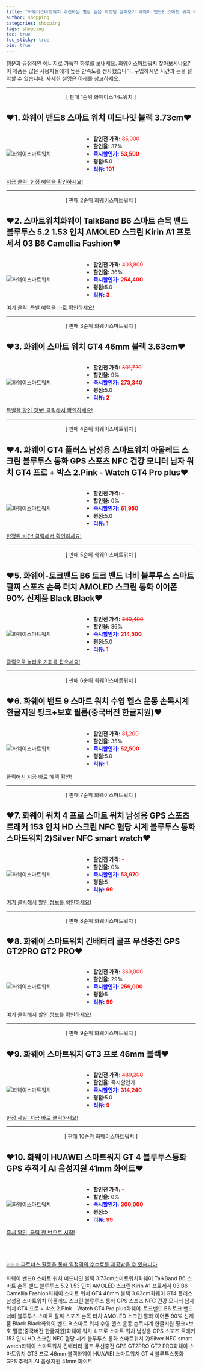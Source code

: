 ```yaml
---
title: "화웨이스마트워치 추천하는 별점 높은 히트템 살펴보기 화웨이 밴드8 스마트 워치 미드나잇"
author: shopping
categories: shopping
tags: shopping
toc: true
toc_sticky: true
pin: true
---
```

행운과 긍정적인 에너지로 가득한 하루를 보내세요. 화웨이스마트워치 찾아보시나요? 이 제품은 많은 사용자들에게 높은 만족도를 선사했습니다. 구입하시면 시간과 돈을 절약할 수 있습니다. 자세한 설명은 아래를 참고하세요.

---
<p class="toplist" style="margin: 0 auto; display: block; width: fit-content;">[ 판매 1순위 화웨이스마트워치 ]</p>

<h2><strong>❤️1. 화웨이 밴드8 스마트 워치 미드나잇 블랙 3.73cm❤️</strong></h2>

<div style="display: flex; align-items: center;">
    <div style="flex: 0.4;">
        <img src="https://thumbnail9.coupangcdn.com/thumbnails/remote/230x230ex/image/vendor_inventory/27ef/ef9ec7bbe6a36d6646bec317b45541a187f7e19f8cba4062e2b1124bb604.jpg" alt="화웨이스마트워치" style="max-width: 100%;">
    </div>
    <div style="flex: 0.6; margin-left: 10px;">
        <ul>
            <li><strong>할인전 가격:</strong> <del style="color: red;">85,000</del></li>
            <li><strong>할인율:</strong> 37%</li>
            <li><span style='color:blue'><strong>즉시할인가:</strong></span> <span style='color:red'><strong>53,500</strong></span></li>
            <li><strong>평점:</strong>5.0</li>
            <li><span style='color:blue'><strong>리뷰:</strong></span> <span style='color:red'><strong>101</strong></span></li>
        </ul>
    </div>
</div>
<div class="center">
    <a href="https://William4Davisa.github.io?lptag=AF9450613&subid=githubio&pageKey=7357848952&traceid=V0-153&itemId=18949731763&vendorItemId=86076017403" class="myButton">
        지금 클릭! 한정 혜택을 확인하세요!
    </a>
</div>


---
<p class="toplist" style="margin: 0 auto; display: block; width: fit-content;">[ 판매 2순위 화웨이스마트워치 ]</p>

<h2><strong>❤️2. 스마트워치화웨이 TalkBand B6 스마트 손목 밴드 블루투스 5.2 1.53 인치 AMOLED 스크린 Kirin A1 프로세서 03 B6 Camellia Fashion❤️</strong></h2>

<div style="display: flex; align-items: center;">
    <div style="flex: 0.4;">
        <img src="https://thumbnail6.coupangcdn.com/thumbnails/remote/230x230ex/image/vendor_inventory/eb4d/ce3421b6c0dece0938e8fbfb1708c6bca5a6e3dcfe4d1f2bcabcfcab1156.jpg" alt="화웨이스마트워치" style="max-width: 100%;">
    </div>
    <div style="flex: 0.6; margin-left: 10px;">
        <ul>
            <li><strong>할인전 가격:</strong> <del style="color: red;">403,800</del></li>
            <li><strong>할인율:</strong> 36%</li>
            <li><span style='color:blue'><strong>즉시할인가:</strong></span> <span style='color:red'><strong>254,400</strong></span></li>
            <li><strong>평점:</strong>5.0</li>
            <li><span style='color:blue'><strong>리뷰:</strong></span> <span style='color:red'><strong>3</strong></span></li>
        </ul>
    </div>
</div>
<div class="center">
    <a href="https://William4Davisa.github.io?lptag=AF9450613&subid=githubio&pageKey=6987008084&traceid=V0-153&itemId=17087842608&vendorItemId=90575463254" class="myButton">
        여기 클릭! 특별 혜택을 바로 확인하세요!
    </a>
</div>


---
<p class="toplist" style="margin: 0 auto; display: block; width: fit-content;">[ 판매 3순위 화웨이스마트워치 ]</p>

<h2><strong>❤️3. 화웨이 스마트 워치 GT4 46mm 블랙 3.63cm❤️</strong></h2>

<div style="display: flex; align-items: center;">
    <div style="flex: 0.4;">
        <img src="https://thumbnail6.coupangcdn.com/thumbnails/remote/230x230ex/image/vendor_inventory/721b/c6e1d5c36b3579f8a0782802e1321e938937cd3e8857457b16da7701a70a.jpg" alt="화웨이스마트워치" style="max-width: 100%;">
    </div>
    <div style="flex: 0.6; margin-left: 10px;">
        <ul>
            <li><strong>할인전 가격:</strong> <del style="color: red;">301,720</del></li>
            <li><strong>할인율:</strong> 9%</li>
            <li><span style='color:blue'><strong>즉시할인가:</strong></span> <span style='color:red'><strong>273,340</strong></span></li>
            <li><strong>평점:</strong>5.0</li>
            <li><span style='color:blue'><strong>리뷰:</strong></span> <span style='color:red'><strong>2</strong></span></li>
        </ul>
    </div>
</div>
<div class="center">
    <a href="https://William4Davisa.github.io?lptag=AF9450613&subid=githubio&pageKey=8035150420&traceid=V0-153&itemId=22478980647&vendorItemId=89521513642" class="myButton">
        특별한 할인 정보! 클릭해서 확인하세요!
    </a>
</div>


---
<p class="toplist" style="margin: 0 auto; display: block; width: fit-content;">[ 판매 4순위 화웨이스마트워치 ]</p>

<h2><strong>❤️4. 화웨이 GT4 플러스 남성용 스마트워치 아몰레드 스크린 블루투스 통화 GPS 스포츠 NFC 건강 모니터 남자 워치 GT4 프로 + 박스 2.Pink - Watch GT4 Pro plus❤️</strong></h2>

<div style="display: flex; align-items: center;">
    <div style="flex: 0.4;">
        <img src="https://thumbnail6.coupangcdn.com/thumbnails/remote/230x230ex/image/vendor_inventory/aa2e/b5674318db6d75983028a72deb14b390462407584812037d70f9feb09d77.jpg" alt="화웨이스마트워치" style="max-width: 100%;">
    </div>
    <div style="flex: 0.6; margin-left: 10px;">
        <ul>
            <li><strong>할인전 가격:</strong> <del style="color: red;">-</del></li>
            <li><strong>할인율:</strong> 0%</li>
            <li><span style='color:blue'><strong>즉시할인가:</strong></span> <span style='color:red'><strong>61,950</strong></span></li>
            <li><strong>평점:</strong>5.0</li>
            <li><span style='color:blue'><strong>리뷰:</strong></span> <span style='color:red'><strong>1</strong></span></li>
        </ul>
    </div>
</div>
<div class="center">
    <a href="https://William4Davisa.github.io?lptag=AF9450613&subid=githubio&pageKey=7777728149&traceid=V0-153&itemId=21014187477&vendorItemId=88077721451" class="myButton">
        한정된 시간! 클릭해서 확인하세요!
    </a>
</div>


---
<p class="toplist" style="margin: 0 auto; display: block; width: fit-content;">[ 판매 5순위 화웨이스마트워치 ]</p>

<h2><strong>❤️5. 화웨이-토크밴드 B6 토크 밴드 너비 블루투스 스마트 팔찌 스포츠 손목 터치 AMOLED 스크린 통화 이어폰 90% 신제품 Black Black❤️</strong></h2>

<div style="display: flex; align-items: center;">
    <div style="flex: 0.4;">
        <img src="https://thumbnail9.coupangcdn.com/thumbnails/remote/230x230ex/image/vendor_inventory/7ce8/63639fefe61b45d3689dd2162c9bc3adb072dac619866cbf73b994833d93.jpg" alt="화웨이스마트워치" style="max-width: 100%;">
    </div>
    <div style="flex: 0.6; margin-left: 10px;">
        <ul>
            <li><strong>할인전 가격:</strong> <del style="color: red;">340,400</del></li>
            <li><strong>할인율:</strong> 36%</li>
            <li><span style='color:blue'><strong>즉시할인가:</strong></span> <span style='color:red'><strong>214,500</strong></span></li>
            <li><strong>평점:</strong>5.0</li>
            <li><span style='color:blue'><strong>리뷰:</strong></span> <span style='color:red'><strong>1</strong></span></li>
        </ul>
    </div>
</div>
<div class="center">
    <a href="https://William4Davisa.github.io?lptag=AF9450613&subid=githubio&pageKey=7555029645&traceid=V0-153&itemId=19891392754&vendorItemId=90464925091" class="myButton">
        클릭으로 놀라운 기회를 잡으세요!
    </a>
</div>


---
<p class="toplist" style="margin: 0 auto; display: block; width: fit-content;">[ 판매 6순위 화웨이스마트워치 ]</p>

<h2><strong>❤️6. 화웨이 밴드 9 스마트 워치 수영 헬스 운동 손목시계 한글지원 핑크+보호 필름(중국버전 한글지원)❤️</strong></h2>

<div style="display: flex; align-items: center;">
    <div style="flex: 0.4;">
        <img src="https://thumbnail7.coupangcdn.com/thumbnails/remote/230x230ex/image/vendor_inventory/8571/cc282c0f5ef35df5823277ad9a48cb0f27a5118e8095c1adc8c8300a0357.jpg" alt="화웨이스마트워치" style="max-width: 100%;">
    </div>
    <div style="flex: 0.6; margin-left: 10px;">
        <ul>
            <li><strong>할인전 가격:</strong> <del style="color: red;">81,200</del></li>
            <li><strong>할인율:</strong> 35%</li>
            <li><span style='color:blue'><strong>즉시할인가:</strong></span> <span style='color:red'><strong>52,500</strong></span></li>
            <li><strong>평점:</strong>5.0</li>
            <li><span style='color:blue'><strong>리뷰:</strong></span> <span style='color:red'><strong>1</strong></span></li>
        </ul>
    </div>
</div>
<div class="center">
    <a href="https://William4Davisa.github.io?lptag=AF9450613&subid=githubio&pageKey=8053146343&traceid=V0-153&itemId=22591929976&vendorItemId=89633638349" class="myButton">
        클릭해서 지금 바로 혜택 확인!
    </a>
</div>


---
<p class="toplist" style="margin: 0 auto; display: block; width: fit-content;">[ 판매 7순위 화웨이스마트워치 ]</p>

<h2><strong>❤️7. 화웨이 워치 4 프로 스마트 워치 남성용 GPS 스포츠 트래커 153 인치 HD 스크린 NFC 혈당 시계 블루투스 통화 스마트워치 2)Silver  NFC smart watch❤️</strong></h2>

<div style="display: flex; align-items: center;">
    <div style="flex: 0.4;">
        <img src="https://thumbnail8.coupangcdn.com/thumbnails/remote/230x230ex/image/vendor_inventory/6ac4/e85f4c46a1ae93425abc62a1073af76fe253a194cf8b6a3b66f5ce17ebc5.jpg" alt="화웨이스마트워치" style="max-width: 100%;">
    </div>
    <div style="flex: 0.6; margin-left: 10px;">
        <ul>
            <li><strong>할인전 가격:</strong> <del style="color: red;">-</del></li>
            <li><strong>할인율:</strong> 0%</li>
            <li><span style='color:blue'><strong>즉시할인가:</strong></span> <span style='color:red'><strong>53,970</strong></span></li>
            <li><strong>평점:</strong>5</li>
            <li><span style='color:blue'><strong>리뷰:</strong></span> <span style='color:red'><strong>99</strong></span></li>
        </ul>
    </div>
</div>
<div class="center">
    <a href="https://William4Davisa.github.io?lptag=AF9450613&subid=githubio&pageKey=7818697313&traceid=V0-153&itemId=21229644966&vendorItemId=88978200073" class="myButton">
        여기 클릭해서 할인 정보를 확인하세요!
    </a>
</div>


---
<p class="toplist" style="margin: 0 auto; display: block; width: fit-content;">[ 판매 8순위 화웨이스마트워치 ]</p>

<h2><strong>❤️8. 화웨이 스마트워치 긴배터리 골프 무선충전 GPS GT2PRO GT2 PRO❤️</strong></h2>

<div style="display: flex; align-items: center;">
    <div style="flex: 0.4;">
        <img src="https://thumbnail8.coupangcdn.com/thumbnails/remote/230x230ex/image/vendor_inventory/d640/68518481b2c2a189802fad559ff565704e98815684e8df65086e467d4e3c.jpg" alt="화웨이스마트워치" style="max-width: 100%;">
    </div>
    <div style="flex: 0.6; margin-left: 10px;">
        <ul>
            <li><strong>할인전 가격:</strong> <del style="color: red;">369,000</del></li>
            <li><strong>할인율:</strong> 29%</li>
            <li><span style='color:blue'><strong>즉시할인가:</strong></span> <span style='color:red'><strong>259,000</strong></span></li>
            <li><strong>평점:</strong>5</li>
            <li><span style='color:blue'><strong>리뷰:</strong></span> <span style='color:red'><strong>99</strong></span></li>
        </ul>
    </div>
</div>
<div class="center">
    <a href="https://William4Davisa.github.io?lptag=AF9450613&subid=githubio&pageKey=8120900901&traceid=V0-153&itemId=23035130405&vendorItemId=90473407279" class="myButton">
        여기 클릭해서 할인 정보를 확인하세요!
    </a>
</div>


---
<p class="toplist" style="margin: 0 auto; display: block; width: fit-content;">[ 판매 9순위 화웨이스마트워치 ]</p>

<h2><strong>❤️9. 화웨이 스마트워치 GT3 프로 46mm 블랙❤️</strong></h2>

<div style="display: flex; align-items: center;">
    <div style="flex: 0.4;">
        <img src="https://thumbnail8.coupangcdn.com/thumbnails/remote/230x230ex/image/vendor_inventory/61d1/6e547eb78a039fab6c51b955bbe04fc312909f6a4311cdabd88628e4097a.JPG" alt="화웨이스마트워치" style="max-width: 100%;">
    </div>
    <div style="flex: 0.6; margin-left: 10px;">
        <ul>
            <li><strong>할인전 가격:</strong> <del style="color: red;">489,200</del></li>
            <li><strong>할인율:</strong> 즉시할인가</li>
            <li><span style='color:blue'><strong>즉시할인가:</strong></span> <span style='color:red'><strong>314,240</strong></span></li>
            <li><strong>평점:</strong>5.0</li>
            <li><span style='color:blue'><strong>리뷰:</strong></span> <span style='color:red'><strong>9</strong></span></li>
        </ul>
    </div>
</div>
<div class="center">
    <a href="https://William4Davisa.github.io?lptag=AF9450613&subid=githubio&pageKey=7127437629&traceid=V0-153&itemId=17860471430&vendorItemId=85023747926" class="myButton">
        한정 세일! 지금 바로 클릭하세요!
    </a>
</div>


---
<p class="toplist" style="margin: 0 auto; display: block; width: fit-content;">[ 판매 10순위 화웨이스마트워치 ]</p>

<h2><strong>❤️10. 화웨이 HUAWEI 스마트워치 GT 4 블루투스통화 GPS 추적기 AI 음성지원 41mm 화이트❤️</strong></h2>

<div style="display: flex; align-items: center;">
    <div style="flex: 0.4;">
        <img src="https://thumbnail6.coupangcdn.com/thumbnails/remote/230x230ex/image/vendor_inventory/5824/75d20b85a5532bcfcc0db38a2cac0c9994a89c47bfac6f4328baefefce21.jpg" alt="화웨이스마트워치" style="max-width: 100%;">
    </div>
    <div style="flex: 0.6; margin-left: 10px;">
        <ul>
            <li><strong>할인전 가격:</strong> <del style="color: red;">-</del></li>
            <li><strong>할인율:</strong> 0%</li>
            <li><span style='color:blue'><strong>즉시할인가:</strong></span> <span style='color:red'><strong>300,000</strong></span></li>
            <li><strong>평점:</strong>5</li>
            <li><span style='color:blue'><strong>리뷰:</strong></span> <span style='color:red'><strong>99</strong></span></li>
        </ul>
    </div>
</div>
<div class="center">
    <a href="https://William4Davisa.github.io?lptag=AF9450613&subid=githubio&pageKey=8101771721&traceid=V0-153&itemId=22918212862&vendorItemId=89952633283" class="myButton">
        즉시 확인, 클릭 한 번으로 시작!
    </a>
</div>

<br><br><br>[💦 💦 💦 파트너스 활동을 통해 일정액의 수수료를 제공받을 수 있습니다](https://link.coupang.com/a/bcpT2c)<br><br>화웨이 밴드8 스마트 워치 미드나잇 블랙 3.73cm스마트워치화웨이 TalkBand B6 스마트 손목 밴드 블루투스 5.2 1.53 인치 AMOLED 스크린 Kirin A1 프로세서 03 B6 Camellia Fashion화웨이 스마트 워치 GT4 46mm 블랙 3.63cm화웨이 GT4 플러스 남성용 스마트워치 아몰레드 스크린 블루투스 통화 GPS 스포츠 NFC 건강 모니터 남자 워치 GT4 프로 + 박스 2.Pink - Watch GT4 Pro plus화웨이-토크밴드 B6 토크 밴드 너비 블루투스 스마트 팔찌 스포츠 손목 터치 AMOLED 스크린 통화 이어폰 90% 신제품 Black Black화웨이 밴드 9 스마트 워치 수영 헬스 운동 손목시계 한글지원 핑크+보호 필름(중국버전 한글지원)화웨이 워치 4 프로 스마트 워치 남성용 GPS 스포츠 트래커 153 인치 HD 스크린 NFC 혈당 시계 블루투스 통화 스마트워치 2)Silver  NFC smart watch화웨이 스마트워치 긴배터리 골프 무선충전 GPS GT2PRO GT2 PRO화웨이 스마트워치 GT3 프로 46mm 블랙화웨이 HUAWEI 스마트워치 GT 4 블루투스통화 GPS 추적기 AI 음성지원 41mm 화이트